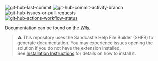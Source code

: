 ![git-hub-last-commit](https://img.shields.io/github/last-commit/kevindheath/homebase?color=blue&style=plastic&logo=github&label=Last%20Commit)
![git-hub-commit-activity-branch](https://img.shields.io/github/commit-activity/m/kevindheath/homebase/main?color=blue&style=plastic&logo=github&label=Commit%20activity)
![git-hub-issues-or-pull-requests](https://img.shields.io/github/issues/kevindheath/homebase?color=blue&style=plastic&logo=github&label=Issues)
\
[![git-hub-actions-workflow-status](https://img.shields.io/github/actions/workflow/status/kevindheath/homebase/dotnet.yml?style=plastic&label=.NET%20Build)](https://github.com/kevindheath/homebase/actions/workflows/dotnet.yml)


Documentation can be found on the *[Wiki.](https://github.com/KevinDHeath/HomeBase/wiki/Home)*

>:warning: This repository uses the Sandcastle Help File Builder (SHFB) to generate documentation. You may experience issues opening the solution if you do not have the extension installed.\
See [Installation Instructions](https://ewsoftware.github.io/SHFB/html/8c0c97d0-c968-4c15-9fe9-e8f3a443c50a.htm) for details on how to install it.